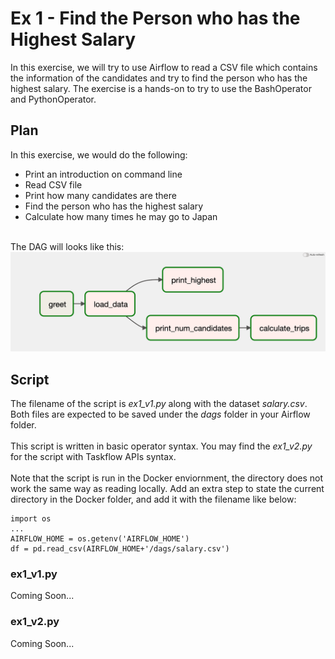 # Ex 1 - Find the Person who has the Highest Salary
In this exercise, we will try to use Airflow to read a CSV file which contains the information of the candidates and try to find the person who has the highest salary. The exercise is a hands-on to try to use the BashOperator and PythonOperator.

## Plan
In this exercise, we would do the following:
<ul>
	<li>Print an introduction on command line</li>
	<li>Read CSV file</li>
	<li>Print how many candidates are there</li>
	<li>Find the person who has the highest salary</li>
	<li>Calculate how many times he may go to Japan</li>
</ul>

<br>
The DAG will looks like this:
<img src=ex1_dag.png>

## Script
The filename of the script is <i>ex1_v1.py</i> along with the dataset <i>salary.csv</i>. Both files are expected to be saved under the <i>dags</i> folder in your Airflow folder. 
<br><br>
This script is written in basic operator syntax. You may find the <i>ex1_v2.py</i> for the script with Taskflow APIs syntax.
<br><br>
Note that the script is run in the Docker enviornment, the directory does not work the same way as reading locally. Add an extra step to state the current directory in the Docker folder, and add it with the filename like below:

```
import os
...
AIRFLOW_HOME = os.getenv('AIRFLOW_HOME')
df = pd.read_csv(AIRFLOW_HOME+'/dags/salary.csv')
```

### ex1_v1.py
Coming Soon...

### ex1_v2.py
Coming Soon...
